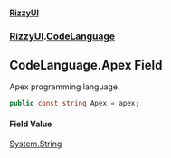 #### [RizzyUI](index 'index')
### [RizzyUI](RizzyUI 'RizzyUI').[CodeLanguage](RizzyUI.CodeLanguage 'RizzyUI.CodeLanguage')

## CodeLanguage.Apex Field

Apex programming language.

```csharp
public const string Apex = apex;
```

#### Field Value
[System.String](https://docs.microsoft.com/en-us/dotnet/api/System.String 'System.String')